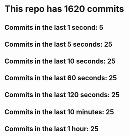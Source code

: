 # This repo has 1620 commits

## Commits in the last 1 second: 5
## Commits in the last 5 seconds: 25
## Commits in the last 10 seconds: 25
## Commits in the last 60 seconds: 25
## Commits in the last 120 seconds: 25
## Commits in the last 10 minutes: 25
## Commits in the last 1 hour: 25
